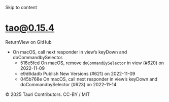 Skip to content
# tao@0.15.4
ReturnView on GitHub
  * On macOS, call next responder in view’s keyDown and doCommandbySelector. 
    * 516e5fcd On macOS, remove `doCommandBySelector` in view (#620) on 2022-11-09
    * e9d6dadb Publish New Versions (#621) on 2022-11-09
    * 045b768e On macOS, call next responder in view’s keyDown and doCommandbySelector (#623) on 2022-11-14


© 2025 Tauri Contributors. CC-BY / MIT
